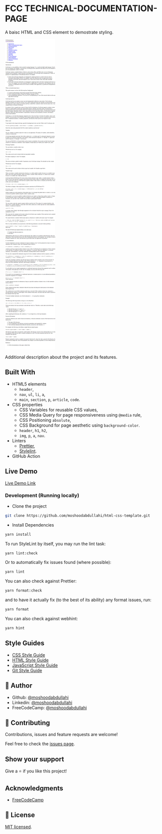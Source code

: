 # FCC TECHNICAL-DOCUMENTATION-PAGE

A baisc HTML and CSS element to demostrate styling.

![screenshot](./docs-fcc-technical-documentation.netlify.app_.png)

Additional description about the project and its features.

## Built With

- HTML5 elements
  - `header`,
  - `nav`, `ul`, `li`, `a`,
  - `main`, `section`, `p`, `article`, `code`.
- CSS properties
  - CSS Variables for reusable CSS values,
  - CSS Media Query for page responsiveness using `@media` rule,
  - CSS Positioning `absolute`,
  - CSS Background for page aesthetic using `background-color`.
  - `header`, `h1`, `h2`,
  -  `img`, `p`, `a`, `nav`.
- Linters
  - [Prettier](https://prettier.io/),
  - [Stylelint](https://stylelint.io/).
- GitHub Action


## Live Demo

[Live Demo Link](https://docs-fcc-technical-documentation.netlify.app/)

### Development (Running locally)

- Clone the project

```bash
git clone https://github.com/moshoodabdullahi/html-css-template.git
```

- Install Dependencies

```bash
yarn install
```

To run StyleLint by itself, you may run the lint task:

```bash
yarn lint:check
```

Or to automatically fix issues found (where possible):

```bash
yarn lint
```

You can also check against Prettier:

```bash
yarn format:check
```

and to have it actually fix (to the best of its ability) any format issues, run:

```bash
yarn format
```

You can also check against webhint:

```bash
yarn hint
```

## Style Guides

- [CSS Style Guide](http://udacity.github.io/frontend-nanodegree-styleguide/css.html)
- [HTML Style Guide](http://udacity.github.io/frontend-nanodegree-styleguide/index.html)
- [JavaScript Style Guide](http://udacity.github.io/frontend-nanodegree-styleguide/javascript.html)
- [Git Style Guide](https://udacity.github.io/git-styleguide/)

## 👤 Author

- Github: [@moshoodabdullahi](https://github.com/moshoodabdullahi)
- Linkedin: [@moshoodabdullahi](https://www.linkedin.com/in/moshoodabdullahi/)
- FreeCodeCamp: [@moshoodabdullahi](https://www.freecodecamp.org/moshoodabdullahi)

## 🤝 Contributing

Contributions, issues and feature requests are welcome!

Feel free to check the [issues page](../../issues).

## Show your support

Give a ⭐️ if you like this project!

## Acknowledgments

- [FreeCodeCamp](https://www.freecodecamp.org/)

## 📝 License

[MIT licensed](./LICENSE).
